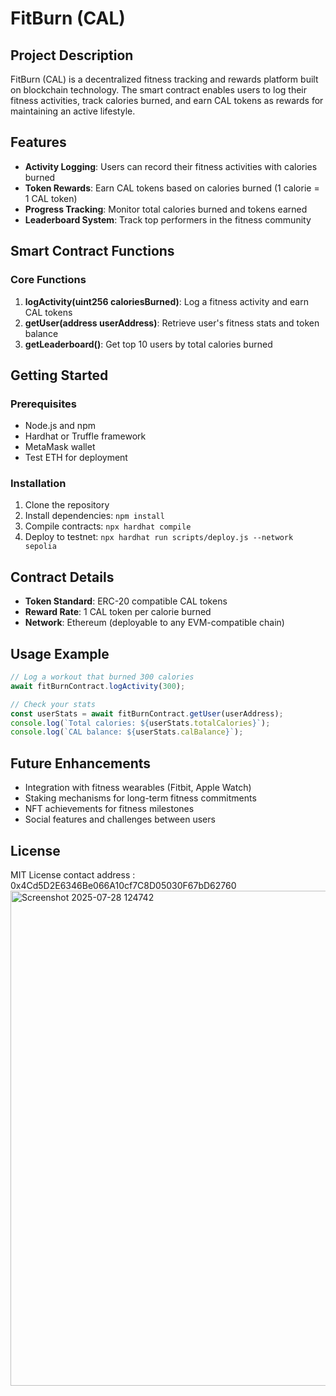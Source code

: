 # FitBurn (CAL)

## Project Description

FitBurn (CAL) is a decentralized fitness tracking and rewards platform built on blockchain technology. The smart contract enables users to log their fitness activities, track calories burned, and earn CAL tokens as rewards for maintaining an active lifestyle.

## Features

- **Activity Logging**: Users can record their fitness activities with calories burned
- **Token Rewards**: Earn CAL tokens based on calories burned (1 calorie = 1 CAL token)
- **Progress Tracking**: Monitor total calories burned and tokens earned
- **Leaderboard System**: Track top performers in the fitness community

## Smart Contract Functions

### Core Functions

1. **logActivity(uint256 caloriesBurned)**: Log a fitness activity and earn CAL tokens
2. **getUser(address userAddress)**: Retrieve user's fitness stats and token balance
3. **getLeaderboard()**: Get top 10 users by total calories burned

## Getting Started

### Prerequisites

- Node.js and npm
- Hardhat or Truffle framework
- MetaMask wallet
- Test ETH for deployment

### Installation

1. Clone the repository
2. Install dependencies: `npm install`
3. Compile contracts: `npx hardhat compile`
4. Deploy to testnet: `npx hardhat run scripts/deploy.js --network sepolia`

## Contract Details

- **Token Standard**: ERC-20 compatible CAL tokens
- **Reward Rate**: 1 CAL token per calorie burned
- **Network**: Ethereum (deployable to any EVM-compatible chain)

## Usage Example

```javascript
// Log a workout that burned 300 calories
await fitBurnContract.logActivity(300);

// Check your stats
const userStats = await fitBurnContract.getUser(userAddress);
console.log(`Total calories: ${userStats.totalCalories}`);
console.log(`CAL balance: ${userStats.calBalance}`);
```

## Future Enhancements

- Integration with fitness wearables (Fitbit, Apple Watch)
- Staking mechanisms for long-term fitness commitments   
- NFT achievements for fitness milestones
- Social features and challenges between users

## License


MIT License
contact address : 0x4Cd5D2E6346Be066A10cf7C8D05030F67bD62760
<img width="1809" height="792" alt="Screenshot 2025-07-28 124742" src="https://github.com/user-attachments/assets/d45d7407-9e19-40d9-94b5-bc3e374f49c6" />

